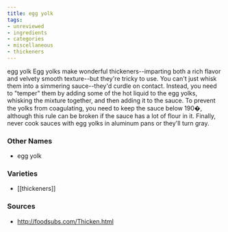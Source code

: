 ```yaml
---
title: egg yolk
tags:
- unreviewed
- ingredients
- categories
- miscellaneous
- thickeners
---
```

egg yolk Egg yolks make wonderful thickeners--imparting both a rich flavor and velvety smooth texture--but they're tricky to use. You can't just whisk them into a simmering sauce--they'd curdle on contact. Instead, you need to "temper" them by adding some of the hot liquid to the egg yolks, whisking the mixture together, and then adding it to the sauce. To prevent the yolks from coagulating, you need to keep the sauce below 190�, although this rule can be broken if the sauce has a lot of flour in it. Finally, never cook sauces with egg yolks in aluminum pans or they'll turn gray.

### Other Names

* egg yolk

### Varieties

* [[thickeners]]

### Sources
* http://foodsubs.com/Thicken.html
